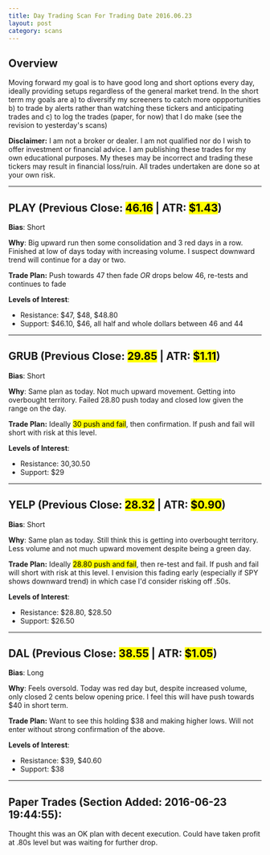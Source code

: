 ```yaml
---
title: Day Trading Scan For Trading Date 2016.06.23
layout: post
category: scans
---
```


Overview
--- 
Moving forward my goal is to have good long and short options every day, ideally providing setups regardless of the general market trend. In the short term my goals are a) to diversify my screeners to catch more oppportunities b) to trade by alerts rather than watching these tickers and anticipating trades and c) to log the trades (paper, for now) that I do make (see the revision to yesterday's scans)

**Disclaimer:** I am not a broker or dealer. I am not qualified nor do I wish to offer investment or financial advice. I am publishing these trades for my own educational purposes. My theses may be incorrect and trading these tickers may result in financial loss/ruin. All trades undertaken are done so at your own risk.

***

PLAY (Previous Close: <mark>46.16</mark> | ATR: <mark>$1.43</mark>)
---
**Bias**: Short

**Why**: Big upward run then some consolidation and 3 red days in a row. Finished at low of days today with increasing volume. I suspect downward trend will continue for a day or two.

**Trade Plan:**  Push towards 47 then fade *OR* drops below 46, re-tests and continues to fade

**Levels of Interest**:

* Resistance: $47, $48, $48.80
* Support: $46.10, $46, all half and whole dollars between 46 and 44

***

GRUB (Previous Close: <mark>29.85</mark> | ATR: <mark>$1.11</mark>)
---
**Bias**: Short

**Why**: Same plan as today. Not much upward movement. Getting into overbought territory. Failed 28.80 push today and closed low given the range on the day.

**Trade Plan:** Ideally <mark>30 push and fail</mark>, then confirmation. If push and fail will short with risk at this level. 

**Levels of Interest**:

* Resistance: $30,$30.50
* Support: $29

***

YELP (Previous Close: <mark>28.32</mark> | ATR: <mark>$0.90</mark>)
---
**Bias**: Short

**Why**: Same plan as today. Still think this is getting into overbought territory. Less volume and not much upward movement despite being a green day.

**Trade Plan:**  Ideally <mark>28.80 push and fail</mark>, then re-test and fail. If push and fail will short with risk at this level. I envision this fading early (especially if SPY shows downward trend) in which case I'd consider risking off .50s.

**Levels of Interest**:

* Resistance: $28.80, $28.50
* Support: $26.50

***

DAL (Previous Close: <mark>38.55</mark> | ATR: <mark>$1.05</mark>)
---
**Bias**: Long

**Why**: Feels oversold. Today was red day but, despite increased volume, only closed 2 cents below opening price. I feel this will have push towards $40 in short term.

**Trade Plan:**  Want to see this holding $38 and making higher lows. Will not enter without strong confirmation of the above.

**Levels of Interest**:

* Resistance: $39, $40.60
* Support: $38

***

Paper Trades (Section Added: 2016-06-23 19:44:55):
---
Thought this was an OK plan with decent execution. Could have taken profit at .80s level but was waiting for further drop.

<div style="height:500px; width:100%">
<div style="float:left; margin-right:100px;">
<script src='https://www.tradervue.com/sharedt.js?id=4674444&width=600'></script>
</div>
</div>

